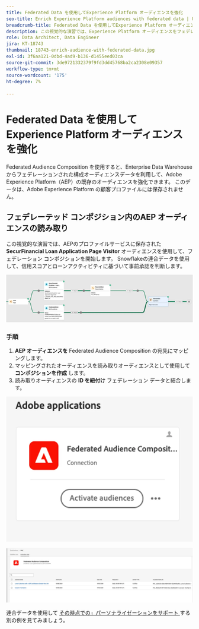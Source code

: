 ```yaml
---
title: Federated Data を使用してExperience Platform オーディエンスを強化
seo-title: Enrich Experience Platform audiences with federated data | Unlock cross-channel insights with Federated Audience Composition
breadcrumb-title: Federated Data を使用してExperience Platform オーディエンスを強化
description: この視覚的な演習では、Experience Platform オーディエンスをフェデレーテッド データで強化します。
role: Data Architect, Data Engineer
jira: KT-18743
thumbnail: 18743-enrich-audience-with-federated-data.jpg
exl-id: 3f6aa121-0dbd-4ad9-b136-d1455eed03ca
source-git-commit: 3de9721332379f9fd3dd45768ba2ca2308e09357
workflow-type: tm+mt
source-wordcount: '175'
ht-degree: 7%

---
```


# Federated Data を使用してExperience Platform オーディエンスを強化

Federated Audience Composition を使用すると、Enterprise Data Warehouse からフェデレーションされた構成オーディエンスデータを利用して、Adobe Experience Platform（AEP）の既存のオーディエンスを強化できます。 このデータは、Adobe Experience Platform の顧客プロファイルには保存されません。

## フェデレーテッド コンポジション内のAEP オーディエンスの読み取り

この視覚的な演習では、AEPのプロファイルサービスに保存された **SecurFinancial Loan Application Page Visitor** オーディエンスを使用して、フェデレーション コンポジションを開始します。 Snowflakeの連合データを使用して、信用スコアとローンアクティビティに基づいて事前承認を判断します。

![federated-composition-example](assets/snowflake-preapproval.png)

### 手順

1. **AEP オーディエンスを** Federated Audience Composition の宛先にマッピングします。
2. マッピングされたオーディエンスを読み取りオーディエンスとして使用して **コンポジションを作成** します。
3. 読み取りオーディエンスの **ID を紐付け** フェデレーション データと結合します。

![federated-method-1-1](assets/federated-method-1-1.png)

![federated-method-1-2](assets/federated-method-1-2.png)

連合データを使用して [ その時点での」パーソナライゼーションをサポート ](drive-in-the-moment-personalization.md) する別の例を見てみましょう。

